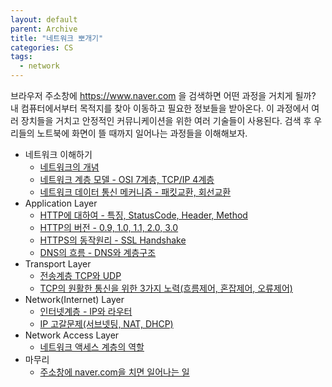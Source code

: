 ```yaml
---
layout: default
parent: Archive
title: "네트워크 뽀개기"
categories: CS
tags:
  - network
---  
```


브라우저 주소창에 https://www.naver.com 을 검색하면 어떤 과정을 거치게 될까? 내 컴퓨터에서부터 목적지를 찾아 이동하고 필요한 정보들을 받아온다. 이 과정에서 여러 장치들을 거치고 안정적인 커뮤니케이션을 위한 여러 기술들이 사용된다. 검색 후 우리들의 노트북에 화면이 뜰 때까지 일어나는 과정들을 이해해보자.

- 네트워크 이해하기  
  - [네트워크의 개념](https://rokwonk.com/cs/%EB%84%A4%ED%8A%B8%EC%9B%8C%ED%81%AC%EC%9D%98-%EA%B0%9C%EB%85%90/)
  - [네트워크 계층 모델 - OSI 7계층, TCP/IP 4계층](https://rokwonk.com/cs/%EB%84%A4%ED%8A%B8%EC%9B%8C%ED%81%AC-%EA%B3%84%EC%B8%B5-%EB%AA%A8%EB%8D%B8/)
  - [네트워크 데이터 통신 메커니즘 - 패킷교환, 회선교환](https://rokwonk.com/cs/%EB%84%A4%ED%8A%B8%EC%9B%8C%ED%81%AC-%ED%9A%8C%EC%84%A0-%ED%8C%A8%ED%82%B7-%EA%B5%90%ED%99%98/)
- Application Layer
  - [HTTP에 대하여 - 특징, StatusCode, Header, Method](https://rokwonk.com/cs/%EB%84%A4%ED%8A%B8%EC%9B%8C%ED%81%AC-HTTP%EC%97%90-%EB%8C%80%ED%95%98%EC%97%AC/)
  - [HTTP의 버전 - 0.9, 1.0, 1.1, 2.0, 3.0](https://rokwonk.com/cs/%EB%84%A4%ED%8A%B8%EC%9B%8C%ED%81%AC-HTTP-%EB%B2%84%EC%A0%84%EB%B3%84-%ED%8A%B9%EC%A7%95/)
  - [HTTPS의 동작원리 - SSL Handshake](https://rokwonk.com/cs/%EB%84%A4%ED%8A%B8%EC%9B%8C%ED%81%AC-HTTPS-%EB%8F%99%EC%9E%91%EC%9B%90%EB%A6%AC/)
  - [DNS의 흐름 - DNS와 계층구조](https://rokwonk.com/cs/%EB%84%A4%ED%8A%B8%EC%9B%8C%ED%81%AC-DNS%EC%9D%98-%ED%9D%90%EB%A6%84/)
- Transport Layer
  - [전송계층 TCP와 UDP](https://rokwonk.com/cs/%EB%84%A4%ED%8A%B8%EC%9B%8C%ED%81%AC-%EC%A0%84%EC%86%A1%EA%B3%84%EC%B8%B5-TCP%EC%99%80-UDP/)
  - [TCP의 원활한 통신을 위한 3가지 노력(흐름제어, 혼잡제어, 오류제어)](https://rokwonk.com/cs/%EB%84%A4%ED%8A%B8%EC%9B%8C%ED%81%AC-TCP%EC%9D%98-%EC%9B%90%ED%99%9C%ED%95%9C-%ED%86%B5%EC%8B%A0%EC%9D%84-%EC%9C%84%ED%95%9C-3%EA%B0%80%EC%A7%80-%EB%85%B8%EB%A0%A5/)
- Network(Internet) Layer
  - [인터넷계층 - IP와 라우터](https://rokwonk.com/cs/%EB%84%A4%ED%8A%B8%EC%9B%8C%ED%81%AC-%EC%9D%B8%ED%84%B0%EB%84%B7-%EA%B3%84%EC%B8%B5-IP-%EB%9D%BC%EC%9A%B0%ED%84%B0/)
  - [IP 고갈문제(서브넷팅, NAT, DHCP)](https://rokwonk.com/cs/%EB%84%A4%ED%8A%B8%EC%9B%8C%ED%81%AC-IP-%EA%B3%A0%EA%B0%88%EB%AC%B8%EC%A0%9C%EC%99%80-%ED%95%B4%EA%B2%B0%EC%B1%85/)
- Network Access Layer
  - [네트워크 액세스 계층의 역할](https://rokwonk.com/cs/%EB%84%A4%ED%8A%B8%EC%9B%8C%ED%81%AC-%EC%95%A1%EC%84%B8%EC%8A%A4-%EA%B3%84%EC%B8%B5%EC%9D%98-%EC%97%AD%ED%95%A0/)
- 마무리
  - [주소창에 naver.com을 치면 일어나는 일]()
